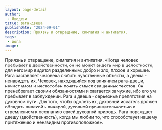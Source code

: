 ```yaml
---
layout: page-detail
author:
 - Яшодеви
title: рага-двеша
publishDate: "2024-09-01"
description: Приязнь и отвращение, симпатия и антипатия.
tags:
 - йога
image: 
---
```


Приязнь и отвращение, симпатия и антипатия.
 «Когда человек пребывает в двойственности, он не может видеть мир в целостности, для него мир видится разделенным: добро и зло, плохое и хорошее. Рага заставляет человека любить чувственные объекты, а двеша - ненавидеть их. Человек, находящийся под влиянием рага-двеши, нечист умом и неспособен понять смысл священных текстов. Он пренебрегает своими обязанностями и хватается за чужие, ибо его ум пребывает в заблуждении. Рага и двеша - серьезные препятствия на духовном пути. Для того, чтобы одолеть их, духовный искатель должен обладать вивекой и вичарой, духовной проницательностью и стремлением к осознанию своей духовной природы. Рага порождает двешу (двойственность), когда мы любим то, что способствует нашему притяжению и ненавидим противоположное».

